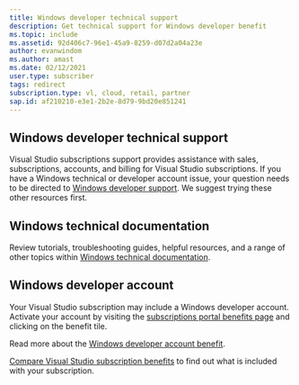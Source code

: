 ```yaml
---
title: Windows developer technical support
description: Get technical support for Windows developer benefit
ms.topic: include
ms.assetid: 92d406c7-96e1-45a9-8259-d07d2a04a23e 
author: evanwindom
ms.author: amast
ms.date: 02/12/2021
user.type: subscriber
tags: redirect
subscription.type: vl, cloud, retail, partner
sap.id: af210210-e3e1-2b2e-8d79-9bd20e851241
---
```


## Windows developer technical support  

Visual Studio subscriptions support provides assistance with sales, subscriptions, accounts, and billing for Visual Studio subscriptions. 
If you have a Windows technical or developer account issue, your question needs to be directed to [Windows developer support](https://developer.microsoft.com/windows/support/?utm_source=developermscom). We suggest trying these other resources first. 

## Windows technical documentation 
Review tutorials, troubleshooting guides, helpful resources, and a range of other topics within [Windows technical documentation](https://docs.microsoft.com/windows/).

## Windows developer account
Your Visual Studio subscription may include a Windows developer account. Activate your account by visiting the [subscriptions portal benefits page](https://my.visualstudio.com/Benefits) and clicking on the benefit tile. 

Read more about the [Windows developer account benefit](https://docs.microsoft.com/visualstudio/subscriptions/vs-windows-dev). 

[Compare Visual Studio subscription benefits](https://visualstudio.microsoft.com/vs/benefits/#azure?cat=visual-studio-enterprise-subscription) to find out what is included with your subscription.